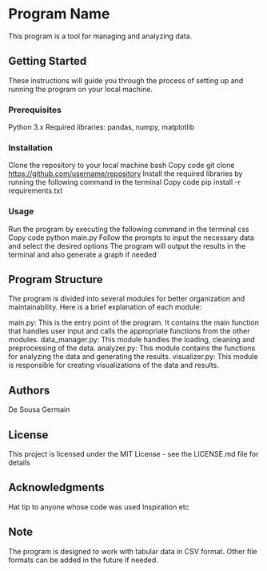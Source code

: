 # Program Name
This program is a tool for managing and analyzing data.

## Getting Started
These instructions will guide you through the process of setting up and running the program on your local machine.

### Prerequisites
Python 3.x
Required libraries: pandas, numpy, matplotlib
### Installation
Clone the repository to your local machine
bash
Copy code
git clone https://github.com/username/repository
Install the required libraries by running the following command in the terminal
Copy code
pip install -r requirements.txt
### Usage
Run the program by executing the following command in the terminal
css
Copy code
python main.py
Follow the prompts to input the necessary data and select the desired options
The program will output the results in the terminal and also generate a graph if needed
## Program Structure
The program is divided into several modules for better organization and maintainability. Here is a brief explanation of each module:

main.py: This is the entry point of the program. It contains the main function that handles user input and calls the appropriate functions from the other modules.
data_manager.py: This module handles the loading, cleaning and preprocessing of the data.
analyzer.py: This module contains the functions for analyzing the data and generating the results.
visualizer.py: This module is responsible for creating visualizations of the data and results.
## Authors
De Sousa Germain
## License
This project is licensed under the MIT License - see the LICENSE.md file for details

## Acknowledgments
Hat tip to anyone whose code was used
Inspiration
etc
## Note
The program is designed to work with tabular data in CSV format. Other file formats can be added in the future if needed.